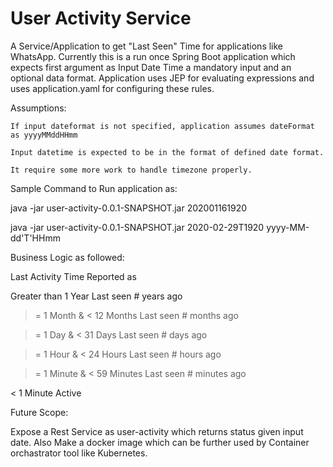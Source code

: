 # User Activity Service

A Service/Application to get "Last Seen" Time for applications like WhatsApp. Currently this is a run once Spring Boot application which expects first argument as Input Date Time a mandatory input and an optional data format. Application uses JEP for evaluating expressions and uses application.yaml for configuring these rules. 

Assumptions:

    If input dateformat is not specified, application assumes dateFormat as yyyyMMddHHmm

    Input datetime is expected to be in the format of defined date format.
    
    It require some more work to handle timezone properly.

Sample Command to Run application as:

java -jar user-activity-0.0.1-SNAPSHOT.jar 202001161920

java -jar user-activity-0.0.1-SNAPSHOT.jar 2020-02-29T1920 yyyy-MM-dd'T'HHmm

Business Logic as followed:

Last Activity Time            Reported as

Greater than 1 Year           Last seen # years ago

>= 1 Month & < 12 Months      Last seen # months ago

>= 1 Day & < 31 Days          Last seen # days ago

>= 1 Hour & < 24 Hours        Last seen # hours ago

>= 1 Minute & < 59 Minutes    Last seen # minutes ago

< 1 Minute                    Active


Future Scope:

Expose a Rest Service as user-activity which returns status given input date. Also Make a docker image which can be further used by Container orchastrator tool like Kubernetes.










  
